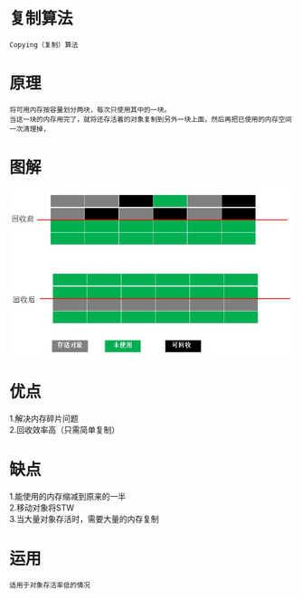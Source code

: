    
# 复制算法

    Copying（复制）算法

# 原理

    将可用内存按容量划分两块，每次只使用其中的一块。
    当这一块的内存用完了，就将还存活着的对象复制到另外一块上面，然后再把已使用的内存空间一次清理掉，


# 图解

![](https://github.com/RodJohn/JVM/blob/master/img/gccopy.jpg)

# 优点

1.解决内存碎片问题  
2.回收效率高（只需简单复制）
    
# 缺点

1.能使用的内存缩减到原来的一半    
2.移动对象将STW  
3.当大量对象存活时，需要大量的内存复制

    
    
# 运用

    适用于对象存活率低的情况
    
    
